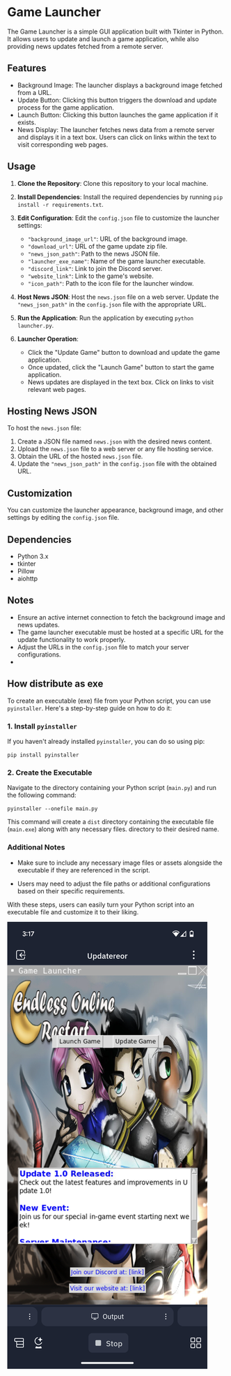 # Game Launcher

The Game Launcher is a simple GUI application built with Tkinter in Python. It allows users to update and launch a game application, while also providing news updates fetched from a remote server.

## Features

- Background Image: The launcher displays a background image fetched from a URL.
- Update Button: Clicking this button triggers the download and update process for the game application.
- Launch Button: Clicking this button launches the game application if it exists.
- News Display: The launcher fetches news data from a remote server and displays it in a text box. Users can click on links within the text to visit corresponding web pages.

## Usage

1. **Clone the Repository**: Clone this repository to your local machine.

2. **Install Dependencies**: Install the required dependencies by running `pip install -r requirements.txt`.

3. **Edit Configuration**: Edit the `config.json` file to customize the launcher settings:
    - `"background_image_url"`: URL of the background image.
    - `"download_url"`: URL of the game update zip file.
    - `"news_json_path"`: Path to the news JSON file.
    - `"launcher_exe_name"`: Name of the game launcher executable.
    - `"discord_link"`: Link to join the Discord server.
    - `"website_link"`: Link to the game's website.
    - `"icon_path"`: Path to the icon file for the launcher window.

4. **Host News JSON**: Host the `news.json` file on a web server. Update the `"news_json_path"` in the `config.json` file with the appropriate URL.

5. **Run the Application**: Run the application by executing `python launcher.py`.

6. **Launcher Operation**:
    - Click the "Update Game" button to download and update the game application.
    - Once updated, click the "Launch Game" button to start the game application.
    - News updates are displayed in the text box. Click on links to visit relevant web pages.

## Hosting News JSON

To host the `news.json` file:
1. Create a JSON file named `news.json` with the desired news content.
2. Upload the `news.json` file to a web server or any file hosting service.
3. Obtain the URL of the hosted `news.json` file.
4. Update the `"news_json_path"` in the `config.json` file with the obtained URL.

## Customization

You can customize the launcher appearance, background image, and other settings by editing the `config.json` file.

## Dependencies

- Python 3.x
- tkinter
- Pillow
- aiohttp

## Notes

- Ensure an active internet connection to fetch the background image and news updates.
- The game launcher executable must be hosted at a specific URL for the update functionality to work properly.
- Adjust the URLs in the `config.json` file to match your server configurations.
- 
## How distribute as exe
To create an executable (exe) file from your Python script, you can use `pyinstaller`. Here's a step-by-step guide on how to do it:

### 1. Install `pyinstaller`

If you haven't already installed `pyinstaller`, you can do so using pip:

```
pip install pyinstaller
```

### 2. Create the Executable

Navigate to the directory containing your Python script (`main.py`) and run the following command:

```
pyinstaller --onefile main.py
```

This command will create a `dist` directory containing the executable file (`main.exe`) along with any necessary files.
directory to their desired name.

### Additional Notes

- Make sure to include any necessary image files or assets alongside the executable if they are referenced in the script.

- Users may need to adjust the file paths or additional configurations based on their specific requirements.

With these steps, users can easily turn your Python script into an executable file and customize it to their liking.

![EOServLauncher](https://github.com/HelloByeLetsNot/EOServLauncher/blob/main/eolauncher.png)